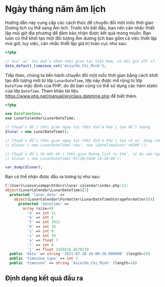 # Ngày tháng năm âm lịch
Hướng dẫn này cung cấp các cách thức để chuyển đổi một mốc thời gian Dương lịch cụ thể sang Âm lịch. Trước khi bắt đầu, bạn nên cân nhắc thiết lập múi giờ địa phương để đảm bảo nhận được kết quả mong muốn. Bạn luôn có thể khởi tạo một đối tượng Âm dương lịch bao gồm cả việc thiết lập múi giờ, tuy việc, cân nhắc thiết lập giá trị toàn cục như sau:
```php
<?php

// Giả sử tôi muốn nhận thời gian tại Việt Nam, có múi giờ UTC +7.
date_default_timezone_set('Asia/Ho_Chi_Minh');
```

Tiếp theo, chúng ta tiến hành chuyển đổi một mốc thời gian bằng cách khởi tạo đối tượng mới từ lớp `LunarDateTime`, lớp này được mở rộng từ lớp `DateTime` mặc định của PHP, do đó bạn cũng có thể sử dụng các hàm static của lớp `DateTime`. Tham khảo tài liệu https://www.php.net/manual/en/class.datetime.php để biết thêm.

```php
<?php

use DateTimeZone;
use LunarCalendar\LunarDateTime;

// Chuyển đổi thời gian ngay tại thời điểm khởi tạo đối tượng
$lunar = new LunarDateTime();

// Chuyển đổi thời gian ngay tại thời điểm khởi tạo có sử dụng chênh lệnh múi giờ
// $lunar = new LunarDateTime('now', new \DateTimeZone('+0700'));

// Chuyển đổi từ một mốc thời gian Dương lịch cụ thể, ví dụ vào ngày 20 tháng 7 năm 2020, lúc 18 giờ 30 phút
// $lunar = new LunarDateTime('07/20/2020 18:30:00');

var_dump($lunar);
```
Bạn có thể nhận được đầu ra tương tự như sau:
```php
C:\Users\caova\xampp\htdocs\lunar-calendar\index.php:13:
object(LunarCalendar\LunarDateTime)[3]
  protected 'lunar_date' => 
    object(LunarCalendar\Formatter\LunarDateTimeStorageFormatter)[4]
      protected 'datetime' => 
        array (size=9)
          'd' => int 11
          'm' => int 6
          'Y' => int 2021
          'H' => int 16
          'i' => int 0
          's' => int 30
          'o' => float 7
          'l' => int 0
          'j' => float 2459416.6670139
  public 'date' => string '2021-07-20 16:00:30.000000' (length=26)
  public 'timezone_type' => int 3
  public 'timezone' => string 'Asia/Ho_Chi_Minh' (length=16)
```

## Định dạng kết quả đầu ra

